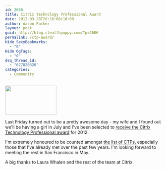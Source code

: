 ```yaml
---
id: 2686
title: Citrix Technology Professional Award
date: 2012-03-28T20:16:08+10:00
author: Aaron Parker
layout: post
guid: http://blog.stealthpuppy.com/?p=2686
permalink: /ctp-award/
Hide SexyBookmarks:
  - "0"
Hide OgTags:
  - "0"
dsq_thread_id:
  - "627820320"
categories:
  - Community
---
```

<img class="size-full wp-image-2680 alignnone" style="margin-right: 10px;" title="CTP_banner" src="https://stealthpuppy.com/media/2012/03/CTP_banner.jpg" alt="" width="165" height="94" srcset="https://stealthpuppy.com/media/2012/03/CTP_banner.jpg 165w, https://stealthpuppy.com/media/2012/03/CTP_banner-150x85.jpg 150w" sizes="(max-width: 165px) 100vw, 165px" />

Last Friday turned out to be a pretty awesome day - my wife and I found out we'll be having a girl in July and I've been selected to [receive the Citrix Technology Professional award](http://blogs.citrix.com/2012/03/23/meet-our-newest-citrix-technology-professionals-ctps-3/) for 2012.

I'm extremely honoured to be counted amongst [the list of CTPs](http://community.citrix.com/display/cdn/Citrix+Technology+Professional+Awardees), especially those that I've already met over the past few years. I'm looking forward to meeting the rest in San Francisco in May.

A big thanks to Laura Whalen and the rest of the team at Citrix.